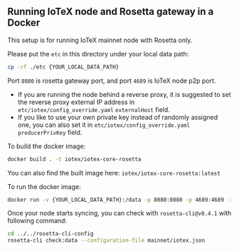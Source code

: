 ## Running IoTeX node and Rosetta gateway in a Docker

This setup is for running IoTeX mainnet node with Rosetta only.

Please put the `etc` in this directory under your local data path:
```bash
cp -rf ./etc {YOUR_LOCAL_DATA_PATH}
```

Port `8080` is rosetta gateway port, and port `4689` is IoTeX node p2p port.

- If you are running the node behind a reverse proxy, it is suggested to set the reverse proxy external IP address in `etc/iotex/config_override.yaml` `externalHost` field. 
- If you like to use your own private key instead of randomly assigned one, you can also set it in `etc/iotex/config_override.yaml` `producerPrivKey` field.

To build the docker image:
```bash
docker build . -t iotex/iotex-core-rosetta

```

You can also find the built image here: `iotex/iotex-core-rosetta:latest`

To run the docker image:
```bash
docker run -v {YOUR_LOCAL_DATA_PATH}:/data -p 8080:8080 -p 4689:4689 -it iotex/iotex-core-rosetta
```

Once your node starts syncing, you can check with `rosetta-cli@v0.4.1` with following command:
```bash
cd ../../rosetta-cli-config
rosetta-cli check:data --configuration-file mainnet/iotex.json
```
